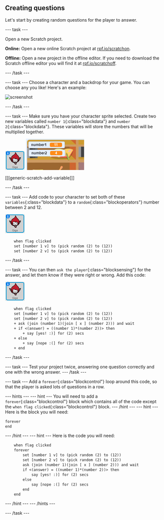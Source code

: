 ## Creating questions

Let's start by creating random questions for the player to answer.

--- task ---

Open a new Scratch project.

**Online:** Open a new online Scratch project at [rpf.io/scratchon](http://rpf.io/scratchon).

**Offline:** Open a new project in the offline editor.
If you need to download the Scratch offline editor you will find it at [rpf.io/scratchoff](http://rpf.io/scratchoff).

--- /task ---

--- task ---
Choose a character and a backdrop for your game. You can choose any you like! Here's an example:

![screenshot](images/brain-setting.png)

--- /task ---

--- task ---
Make sure you have your character sprite selected. Create two new variables called `number 1`{:class="blockdata"} and `number 2`{:class="blockdata"}. These variables will store the numbers that will be multiplied together.

![screenshot](images/giga-sprite.png)
![screenshot](images/brain-variables.png)

[[[generic-scratch-add-variable]]]

--- /task ---

--- task ---
Add code to your character to set both of these `variables`{:class="blockdata"} to a `random`{:class="blockoperators"} number between 2 and 12.

![screenshot](images/giga-sprite.png)

```blocks
	when flag clicked
	set [number 1 v] to (pick random (2) to (12))
	set [number 2 v] to (pick random (2) to (12))
```

--- /task ---

--- task ---
You can then `ask the player`{:class="blocksensing"} for the answer, and let them know if they were right or wrong. Add this code:

![screenshot](images/giga-sprite.png)

```blocks
	when flag clicked
	set [number 1 v] to (pick random (2) to (12))
	set [number 2 v] to (pick random (2) to (12))
	+ ask (join (number 1)(join [ x ] (number 2))) and wait
	+ if <(answer) = ((number 1)*(number 2))> then
		+ say [yes! :)] for (2) secs
	+ else
		+ say [nope :(] for (2) secs
	+ end
```
--- /task ---

--- task ---
Test your project twice, answering one question correctly and one with the wrong answer.
--- /task ---

--- task ---
Add a `forever`{:class="blockcontrol"} loop around this code, so that the player is asked lots of questions in a row.

--- hints ---
--- hint ---
You will need to add a `forever`{:class="blockcontrol"} block which contains all of the code except the `when flag clicked`{:class="blockcontrol"} block.
--- /hint ---
--- hint ---
Here is the block you will need:

```blocks
forever
end
```
--- /hint ---
--- hint ---
Here is the code you will need:
```blocks
	when flag clicked
    forever
    	set [number 1 v] to (pick random (2) to (12))
    	set [number 2 v] to (pick random (2) to (12))
    	ask (join (number 1)(join [ x ] (number 2))) and wait
    	if <(answer) = ((number 1)*(number 2))> then
    		say [yes! :)] for (2) secs
    	else
    		say [nope :(] for (2) secs
    	end
    end
```
--- /hint ---
--- /hints ---

--- /task ---
